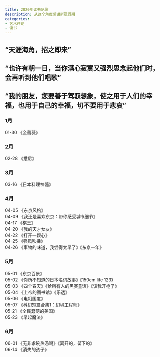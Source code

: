 ```yaml
---
title: 2020年读书记录
description: 从这个角度感谢新冠假期
categories: 
- 艺术评论
- 读书
---
```

## “天涯海角，招之即来”  
## “也许有朝一日，当你满心寂寞又强烈思念起他们时，会再听到他们唱歌”  

## “我的朋友，您要善于驾驭想象，使之用于人们的幸福，也用于自己的幸福，切不要用于悲哀”  


### 1月  
01-30 《金蔷薇》  


### 2月
02-28 《悉尼》

### 3月  
03-16 《日本料理神髓》  

### 4月  
04-05 《东京风格》  
04-09 《我还是喜欢东京：带你感受城市细节》  
04-17 《棋王》  
04-20 《我的天才女友》  
04-22 《打开一颗心》  
04-25 《强风吹拂》  
04-26 《事物的味道，我尝得太早了》《东京一年》  

### 5月
05-01 《东京百景》  
05-02 《你所不知道的日本名词故事》《150cm life 123》  
05-03 《四个春天》《给所有人的黑赛童话》《该我开枪了》  
05-04 《上帝的图书馆》《乐透》  
05-06 《电幻国度》  
05-07 《科幻短篇合集1：幻境工程师》  
05-21 《全民蠢萌的美国》  
05-23 《早起魔法》  

### 6月  
06-01 《无非求碗热汤喝》《离开的，留下的》  
06-14 《消失的孩子》  
